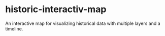 # historic-interactiv-map
An interactive map for visualizing historical data with multiple layers and a timeline.
